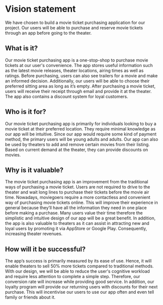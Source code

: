 # Vision statement 
We have chosen to build a movie ticket purchasing application for our project. Our users will be able to purchase and reserve movie tickets through an app before going to the theater.

## What is it?
Our movie ticket purchasing app is a one-stop-shop to purchase movie tickets at our user's convenience. The app stores useful information such as the latest movie releases, theater locations, airing times as well as ratings. Before purchasing, users can also see trailers for a movie and make an informed decision. Additionally, our users will be able to choose their preferred sitting area as long as it’s empty. After purchasing a movie ticket, users will receive their receipt through email and provide it at the theater. The app also contains a discount system for loyal customers. 

## Who is it for?
Our movie ticket purchasing app is primarily for individuals looking to buy a movie ticket at their preferred location. They require minimal knowledge as our app will be intuitive. Since our app would require some kind of payment method, the primary users will be young adults and adults. Our app can also be used by theaters to add and remove certain movies from their listing. Based on current demand at the theater, they can provide discounts on movies. 

## Why is it valuable?
The movie ticket purchasing app is an improvement from the traditional ways of purchasing a movie ticket. Users are not required to drive to the theater and wait long lines to purchase their tickets before the movie air time. Nowadays, moviegoers require a more contactless and convenient way of purchasing movie tickets online. This will improve their experience in general because they’ll have all the information they need in one place before making a purchase. Many users value their time therefore the simplistic and intuitive design of our app will be a great benefit. In addition, the app is also valuable to theaters as it can assist in attracting new and loyal users by promoting it via AppStore or Google Play. Consequently, increasing theater revenues. 

## How will it be successful?
The app’s success is primarily measured by its ease of use. Hence, it will enable theaters to sell 50% more tickets compared to traditional methods. With our design, we will be able to reduce the user's cognitive workload and require less attention to complete a simple step. Therefore, our conversion rate will increase while providing good service. In addition, our loyalty program will provide our returning users with discounts for their next purchase. This will incentivise our users to use our app often and even tell family or friends about it.
